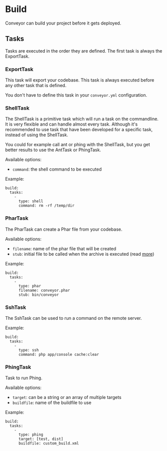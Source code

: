 Build
=====

Conveyor can build your project before it gets deployed.

## Tasks

Tasks are executed in the order they are defined. The first task is always the ExportTask.

### ExportTask

This task will export your codebase. This task is always executed before any other task that is defined.

You don't have to define this task in your `conveyor.yml` configuration.

### ShellTask

The ShellTask is a primitive task which will run a task on the commandline. It is very flexible and can handle
almost every task. Although it's recommended to use task that have been developed for a specific task, instead
of using the ShellTask.

You could for example call ant or phing with the ShellTask, but you get better results to use the AntTask or PhingTask.

Available options:

- `command`: the shell command to be executed

Example:

	build:
	  tasks:
	    -
		  type: shell
		  command: rm -rf /temp/dir

### PharTask

The PharTask can create a Phar file from your codebase.

Available options:

- `filename`: name of the phar file that will be created
- `stub`: initial file to be called when the archive is executed (read [more](http://php.net/manual/en/phar.fileformat.stub.php))

Example:

	build:
	  tasks:
	    -
		  type: phar
		  filename: conveyor.phar
		  stub: bin/conveyor

### SshTask

The SshTask can be used to run a command on the remote server.

Example:

	build:
	  tasks:
	    -
		  type: ssh
		  command: php app/console cache:clear

### PhingTask

Task to run Phing.

Available options:

- `target`: can be a string or an array of multiple targets
- `buildfile`: name of the buildfile to use

Example:

	build:
	  tasks:
	    -
		  type: phing
		  target: [test, dist]
		  buildfile: custom_build.xml
